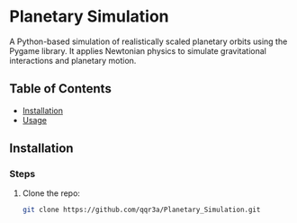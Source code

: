 # Planetary Simulation

A Python-based simulation of realistically scaled planetary orbits using the Pygame library. It applies Newtonian physics to simulate gravitational interactions and planetary motion.

## Table of Contents
- [Installation](#installation)
- [Usage](#usage)

## Installation

### Steps
1. Clone the repo:
   ```bash
   git clone https://github.com/qqr3a/Planetary_Simulation.git
